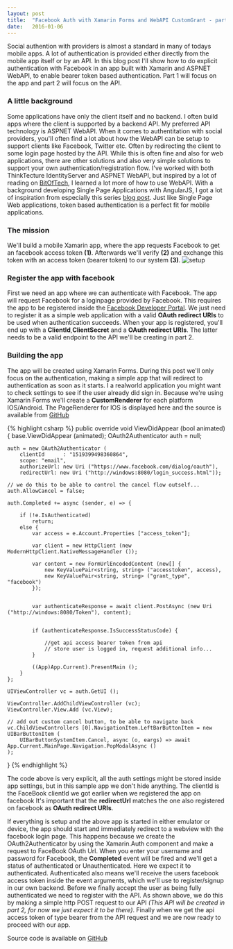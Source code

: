 ```yaml
---
layout: post
title:  "Facebook Auth with Xamarin Forms and WebAPI CustomGrant - part 1"
date:   2016-01-06
---
```


<p class="intro">
<span class="dropcap">S</span>ocial authention with providers is almost a standard in many of todays mobile apps. A lot of authentication is provided either 
directly from the mobile app itself or by an API. In this blog post I'll show how to do explicit authentication with Facebook in an app built with Xamarin and ASPNET WebAPI, to enable bearer token based authentication.
Part 1 will focus on the app and part 2 will focus on the API.
</p>

### A little background
Some applications have only the client itself and no backend. I often build apps where the client is supported by a backend API. My preferred API technology is ASPNET WebAPI.
When it comes to authentitation with social providers, you'll often find a lot about how the WebAPI can be setup to support clients like Facebook, Twitter etc. Often by redirecting the client
to some login page hosted by the API. While this is often fine and also for web applications, there are other solutions and also very simple solutions to support your own authentication/registration flow.
I've worked with both ThinkTecture IdentityServer and ASPNET WebAPI, but inspired by a lot of reading on [BitOfTech](http://bitoftech.net), I learned a lot more
of how to use WebAPI. With a background developing Single Page Applications with AngularJS, I got a lot of inspiration from especially this series [blog post](http://bitoftech.net/2014/06/01/token-based-authentication-asp-net-web-api-2-owin-asp-net-identity/).
Just like Single Page Web applications, token based authentication is a perfect fit for mobile applications.

### The mission
We'll build a mobile Xamarin app, where the app requests Facebook to get an facebook access token __(1)__. Afterwards we'll verify __(2)__ and exchange this token with an access token (bearer token) to our system __(3)__.
<img src="{{ '/assets/img/app-fb-api.png' | prepend: site.baseurl }}" alt="setup">

### Register the app with facebook
First we need an app where we can authenticate with Facebook. The app will request Facebook for a loginpage provided by Facebook.
 This requires the app to be registered inside the [Facebook Developer Portal](https://developers.facebook.com/). We just need to register it as a simple 
 web application with a valid  __OAuth redirect URIs__ to be used when authentication succeeds. When your app is registered, you'll end up with a __ClientId__,__ClientSecret__ and a __OAuth redirect URIs__. The latter needs to be a valid
 endpoint to the API we'll be creating in part 2.
 
### Building the app
The app will be created using Xamarin Forms. During this post we'll only focus on the authentication, making a simple app that will redirect to authentication as soon as it starts. I a realworld application you might want to check settings
to see if the user already did sign in.
Because we're using Xamarin Forms we'll create a __CustomRenderer__ for each platform IOS/Android. The PageRenderer for IOS is displayed here and the source is available from [GitHub](https://github.com/rasmuschristensen/SimpleOAuth)

{% highlight csharp %}
public override void ViewDidAppear (bool animated)
{
    base.ViewDidAppear (animated);
    OAuth2Authenticator auth = null;
              
    auth = new OAuth2Authenticator (
        clientId      : "1519399498360864",
        scope: "email",
        authorizeUrl: new Uri ("https://www.facebook.com/dialog/oauth"),
        redirectUrl: new Uri ("http://windows:8080/login_success.html"));

    // we do this to be able to control the cancel flow outself...
    auth.AllowCancel = false;

    auth.Completed += async (sender, e) => {

        if (!e.IsAuthenticated)
            return;
        else {
            var access = e.Account.Properties ["access_token"];

            var client = new HttpClient (new ModernHttpClient.NativeMessageHandler ());

            var content = new FormUrlEncodedContent (new[] {
                new KeyValuePair<string, string> ("accesstoken", access),
                new KeyValuePair<string, string> ("grant_type", "facebook")
            });


            var authenticateResponse = await client.PostAsync (new Uri ("http://windows:8080/Token"), content);


            if (authenticateResponse.IsSuccessStatusCode) {

                //get api access bearer token from api
                // store user is logged in, request additional info...
            }

            ((App)App.Current).PresentMain ();
        }
    };			
        
    UIViewController vc = auth.GetUI ();

    ViewController.AddChildViewController (vc);
    ViewController.View.Add (vc.View);

    // add out custom cancel button, to be able to navigate back
    vc.ChildViewControllers [0].NavigationItem.LeftBarButtonItem = new UIBarButtonItem (
        UIBarButtonSystemItem.Cancel, async (o, eargs) => await App.Current.MainPage.Navigation.PopModalAsync ()
    );
}
{% endhighlight %} 
 
 The code above is very explicit, all the auth settings might be stored inside app settings, but in this sample app we don't hide anything. The clientId is the FaceBook clientId we got earlier when we registered the app on facebook
 It's important that the __redirectUrl__ matches the one also registered on facebook as __OAuth redirect URIs__.
 
If everything is setup and the above app is started in either emulator or device, the app should start and immediately redirect to a webview with the facebook login page. This happens because we create the OAuth2Authenticator by using the 
Xamarin.Auth component and make a request to FaceBook OAuth Url. When you enter your username and password for Facebook, the __Completed__ event will be fired and we'll get a status of authenticated or Unauthenticated. Here we expect it to authenticated.
Authenticated also means we'll receive the users facebook access token inside the event arguments, which we'll use to register/signup in our own backend. Before we finally accept the user as being fully authenticated we need to register with the API. As shown above, we do this by making a simple http POST request to our API _(This API will be created in part 2, for now we just expect it to be there)_. Finally when we get the api access token of type bearer from the API request and we are now ready to proceed with our app.

Source code is available on [GitHub](https://github.com/rasmuschristensen/SimpleOAuth)

 
 